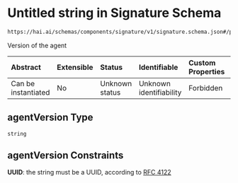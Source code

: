 # Untitled string in Signature Schema

```txt
https://hai.ai/schemas/components/signature/v1/signature.schema.json#/properties/agentVersion
```

Version of the agent

| Abstract            | Extensible | Status         | Identifiable            | Custom Properties | Additional Properties | Access Restrictions | Defined In                                                                                                    |
| :------------------ | :--------- | :------------- | :---------------------- | :---------------- | :-------------------- | :------------------ | :------------------------------------------------------------------------------------------------------------ |
| Can be instantiated | No         | Unknown status | Unknown identifiability | Forbidden         | Allowed               | none                | [signature.schema.json\*](../../schemas/components/signature/v1/signature.schema.json "open original schema") |

## agentVersion Type

`string`

## agentVersion Constraints

**UUID**: the string must be a UUID, according to [RFC 4122](https://tools.ietf.org/html/rfc4122 "check the specification")

